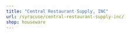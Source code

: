 ```yaml
---
title: "Central Restaurant Supply, INC"
url: /syracuse/central-restaurant-supply-inc/
shop: houseware
---
```

